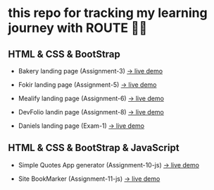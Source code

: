 # this repo for tracking my learning journey with ROUTE 🖤🖤

## HTML & CSS & BootStrap

- Bakery landing page (Assignment-3) [→ live demo](https://hussien22elfayoumy.github.io/Route/Assignment-3/)

- Fokir landing page (Assignment-5) [→ live demo](https://hussien22elfayoumy.github.io/Route/Assignment-5/)

- Mealify landing page (Assignment-6) [→ live demo](https://hussien22elfayoumy.github.io/Route/Assignment-6/)

- DevFolio landin page (Assignment-8) [→ live demo](https://hussien22elfayoumy.github.io/Route/Assignment-8/)

- Daniels landing page (Exam-1) [→ live demo](https://hussien22elfayoumy.github.io/Route/Exam-1/)

## HTML & CSS & BootStrap & JavaScript

- Simple Quotes App generator (Assignment-10-js) [→ live demo](https://hussien22elfayoumy.github.io/Route/Assignment-10-js/)

- Site BookMarker (Assignment-11-js) [→ live demo](https://hussien22elfayoumy.github.io/Route/Assignment-11-js-bookmarker/)
